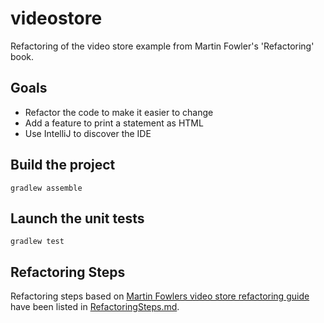# videostore

Refactoring of the video store example from Martin Fowler's 'Refactoring' book.

## Goals

* Refactor the code to make it easier to change
* Add a feature to print a statement as HTML
* Use IntelliJ to discover the IDE

## Build the project

    gradlew assemble

## Launch the unit tests

    gradlew test

## Refactoring Steps

Refactoring steps based on [Martin Fowlers video store refactoring guide](https://martinfowler.com/articles/refactoring-video-store-js/)
have been listed in [RefactoringSteps.md](./RefactoringSteps.md).

